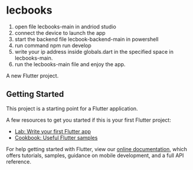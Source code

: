 # lecbooks

1. open file lecbooks-main in andriod studio
2. connect the device to launch the app
3. start the backend file lecbook-backend-main in powershell
4. run command npm run develop
5. write your ip address inside globals.dart in the specified space in lecbooks-main.
6. run the lecbooks-main file and enjoy the app.

A new Flutter project.

## Getting Started

This project is a starting point for a Flutter application.

A few resources to get you started if this is your first Flutter project:

- [Lab: Write your first Flutter app](https://flutter.dev/docs/get-started/codelab)
- [Cookbook: Useful Flutter samples](https://flutter.dev/docs/cookbook)

For help getting started with Flutter, view our
[online documentation](https://flutter.dev/docs), which offers tutorials,
samples, guidance on mobile development, and a full API reference.
